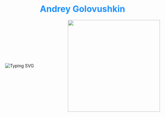 # <a href="https://github.com/Frenky19" style="color: #1e90ff; text-decoration: none; display: block; text-align: center">Andrey Golovushkin</a>

<div style="display: flex; justify-content: center; align-items: center; flex-wrap: nowrap; gap: 50px; margin: 0 auto; max-width: 1200px; border: none !important">
  <!-- Текст -->
  <div style="flex: 1; text-align: left; border: none !important">
    <a href="https://git.io/typing-svg" style="border: none !important; text-decoration: none !important">
      <img src="https://readme-typing-svg.demolab.com?font=Fira+Code&pause=1000&width=435&color=1e90ff&lines=Welcome+to+my+profile!;Studying+backend+python+development;Fine+to+learn+something+new;20+years+of+promting+expirience:)" 
           alt="Typing SVG" 
           style="border: none !important; max-width: 100%">
    </a>
  </div>
  
  <!-- Гифка -->
  <div style="flex-shrink: 0; border: none !important">
    <img src="https://media1.giphy.com/media/v1.Y2lkPTc5MGI3NjExaG4yeTc1MzcwNmU3aWo1MW15Z3V6NWRzcjQ3czdxOXZzamN3b2dnciZlcD12MV9pbnRlcm5hbF9naWZfYnlfaWQmY3Q9Zw/o0vwzuFwCGAFO/giphy.gif" 
         width="300" 
         style="display: block; border: none !important">
  </div>
</div>



